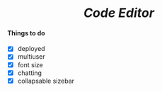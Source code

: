 <h1 align="center"><i>Code Editor</i></h1>

#### Things to do
- [x] deployed
- [x] multiuser
- [x] font size
- [x] chatting
- [x] collapsable sizebar
